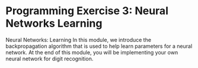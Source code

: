 # Programming Exercise 3: Neural Networks Learning

Neural Networks: Learning
In this module, we introduce the backpropagation algorithm that is used to help learn parameters for a neural network. At the end of this module, you will be implementing your own neural network for digit recognition.